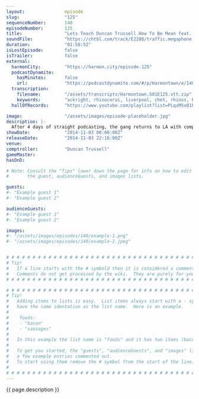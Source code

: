 ```yaml
---
layout:               episode
slug:                 "125"
sequenceNumber:       140
episodeNumber:        125
title:                "Lets Teach Duncan Trussell How To Be Mean feat. Joel McHale"
soundFile:            "https://chtbl.com/track/E2288/traffic.megaphone.fm/STA6087651486.mp3?updated=1561589861"
duration:             "01:58:52"
isLostEpisode:        false
isTrailer:            false
external:
  harmonCity:         "https://harmon.city/episode-125"
  podcastDynamite:
    hasMinutes:       false
    url:              "https://podcastdynamite.com/#/p/Harmontown/e/140/125"
  transcription:
    filename:         "/assets/transcripts/Harmontown.S01E125.vtt.zip"
    keywords:         "ackright, rhinocerai, liverpool, chet, rhinos, barlow, weasels, portcullis, puffer, rhino, gogh, sabbath, snm, unicorns, communicon, mikhail, mimic, vengeance, armulet, purity, tame, danielle, illuminati, costello, pooty"
  hallOfRecords:      "https://www.youtube.com/playlist?list=PLqxM5x81hNObCT4x_aFuqKcLKyiSoR0Og"

image:                "/assets/images/episode-placeholder.jpg"
description: |-
  After 4 days of straight podcasting, the gang returns to LA with comptroller Duncan Trussell and a special drop in from Community's Joel McHale.
showDate:             "2014-11-03 00:00:00Z"
releaseDate:          "2014-11-03 22:16:00Z"
venue:                
comptroller:          "Duncan Trussell"
gameMaster:           
hasDnD:               

# Note: Consult the "Tips" lower down the page for info on how to edit
#       the guest, audienceGuests, and images lists.

guests:
#- "Example guest 1"
#- "Example guest 2"

audienceGuests:
#- "Example guest 1"
#- "Example guest 2"

images:
#- "/assets/images/episodes/140/example-1.png"
#- "/assets/images/episodes/140/example-2.jpeg"


# # # # # # # # # # # # # # # # # # # # # # # # # # # # # # # # # # # # # # # # # # # # #
# Tip!
#   If a line starts with the # symbold then it is considered a comment.
#   Comments do not get processed by the wiki.  They are purely for your information.
# # # # # # # # # # # # # # # # # # # # # # # # # # # # # # # # # # # # # # # # # # # # #

# # # # # # # # # # # # # # # # # # # # # # # # # # # # # # # # # # # # # # # # # # # # #
# Tip!
#   Adding items to lists is easy.  List items always start with a - symbol and have
#   have the same identation as the list name.  Here is an example.
#
#    foods:
#    - "bacon"
#    - "sausages"
#
#   In this example the list name is "foods" and it has two items (bacon, and sausages).
#
#   To get you started, the "guests", "audienceGuests", and "images" lists below have
#   a few example entries commented out.
#   To start using them remove the # symbol from the start of the line.
#
# # # # # # # # # # # # # # # # # # # # # # # # # # # # # # # # # # # # # # # # # # # # #
---
```


<!-- The episode description will be rendered here -->
{{ page.description }}

<!-- Add your content BELOW here -->
<!-- vvvvvvvvvvvvvvvvvvvvvvvvvvv -->




<!-- ^^^^^^^^^^^^^^^^^^^^^^^^^^^ -->
<!-- Add your content ABOVE here -->

<!-- The episode gallery will be rendered here -->